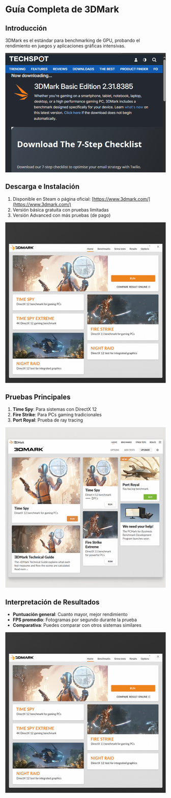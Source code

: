 # Guía Completa de 3DMark

## Introducción
3DMark es el estándar para benchmarking de GPU, probando el rendimiento en juegos y aplicaciones gráficas intensivas.

![Interfaz 3DMark](3dmark.png)

## Descarga e Instalación

1. Disponible en Steam o página oficial: [https://www.3dmark.com/](https://www.3dmark.com/)
2. Versión básica gratuita con pruebas limitadas
3. Versión Advanced con más pruebas (de pago)

![Opciones de descarga](MARK.png)

## Pruebas Principales

1. **Time Spy**: Para sistemas con DirectX 12
2. **Fire Strike**: Para PCs gaming tradicionales
3. **Port Royal**: Prueba de ray tracing

![Comparativa pruebas](MARK1.png)

## Interpretación de Resultados

- **Puntuación general**: Cuanto mayor, mejor rendimiento
- **FPS promedio**: Fotogramas por segundo durante la prueba
- **Comparativa**: Puedes comparar con otros sistemas similares

![Resultados ejemplo](MARK2.png)
